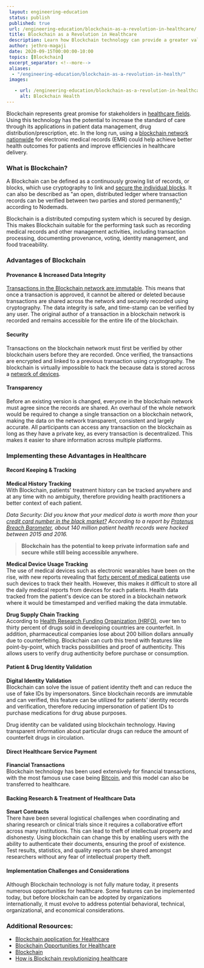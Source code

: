 ```yaml
---
 layout: engineering-education
 status: publish
 published: true
 url: /engineering-education/blockchain-as-a-revolution-in-healthcare/
 title: Blockchain as a Revolution in Healthcare
 description: Learn how Blockchain technology can provide a greater value of care and better health outcomes for patients and the healthcare industry as a whole.
 author: jethro-magaji
 date: 2020-09-15T00:00:00-10:00
 topics: [Blockchain]
 excerpt_separator: <!--more-->
 aliases:
  - "/engineering-education/blockchain-as-a-revolution-in-health/"
 images:

   - url: /engineering-education/blockchain-as-a-revolution-in-healthcare/hero.jpg
     alt: Blockchain Health
---
```


Blockchain represents great promise for stakeholders in [healthcare fields](https://nimbus-t.com/blockchain-opportunities-for-health-care-deloitte-us). Using this technology has the potential to increase the standard of care through its applications in patient data management, drug distribution/prescription, etc. In the long run, using a [blockchain network nationwide](https://www.parathon.com/understanding-blockchain-in-healthcare-and-how-it-is-beneficial-to-providers.html) for electronic medical records (EMR) could help achieve better health outcomes for patients and improve efficiencies in healthcare delivery.

### What is Blockchain?
A Blockchain can be defined as a continuously growing list of records, or blocks, which use cryptography to link and [secure the individual blocks](https://nodemads.net/service/blockchaineducation). It can also be described as "an open, distributed ledger where transaction records can be verified between two parties and stored permanently," according to Nodemads.

Blockchain is a distributed computing system which is secured by design. This makes Blockchain suitable for the performing task such as recording medical records and other management activities, including transaction processing, documenting provenance, voting, identity management, and food traceability.

### Advantages of Blockchain
#### Provenance & Increased Data Integrity
[Transactions in the Blockchain network are immutable](https://medium.com/pikciochain/how-is-blockchain-revolutionizing-healthcare-7f6d2a48e561). This means that once a transaction is approved, it cannot be altered or deleted because transactions are shared across the network and securely recorded using cryptography. The data integrity is safe, and time-stamp can be verified by any user. The original author of a transaction in a blockchain network is recorded and remains accessible for the entire life of the blockchain.

#### Security
Transactions on the blockchain network must first be verified by other blockchain users before they are recorded. Once verified, the transactions are encrypted and linked to a previous transaction using cryptography. The blockchain is virtually impossible to hack the because data is stored across a [network of devices](https://medium.com/pikciochain/how-is-blockchain-revolutionizing-healthcare-7f6d2a48e561).

#### Transparency
Before an existing version is changed, everyone in the blockchain network must agree since the records are shared. An overhaul of the whole network would be required to change a single transaction on a blockchain network, making the data on the network transparent, consistent and largely accurate. All participants can access any transaction on the blockchain as long as they have a private key, as every transaction is decentralized. This makes it easier to share information across multiple platforms.

### Implementing these Advantages in Healthcare
#### Record Keeping & Tracking
**Medical History Tracking**   
With Blockchain, patients' treatment history can be tracked anywhere and at any time with no ambiguity, therefore providing health practitioners a better context of each patient.

*Data Security: Did you know that your medical data is worth more than your [credit card number in the black market?](https://medium.com/pikciochain/how-is-blockchain-revolutionizing-healthcare-7f6d2a48e561) According to a report by [Protenus Breach Barometer](https://pages.protenus.com/breach-barometer-report-request), about 140 million patient health records were hacked between 2015 and 2016.*

>**Blockchain has the potential to keep private information safe and secure while still being accessible anywhere.**

**Medical Device Usage Tracking**   
The use of medical devices such as electronic wearables have been on the rise, with new reports revealing that [forty percent of medical patients](https://pages.protenus.com/breach-barometer-report-request) use such devices to track their health. However, this makes it difficult to store all the daily medical reports from devices for each patients. Health data tracked from the patient's device can be stored in a blockchain network where it would be timestamped and verified making the data immutable.

**Drug Supply Chain Tracking**   
According to [Health Research Funding Organization (HRFO)](https://medium.com/ict-market-research-reports/blockchain-technology-in-healthcare-market-e3f9831de63d), over ten to thirty percent of drugs sold in developing countries are counterfeit. In addition, pharmaceutical companies lose about 200 billion dollars annually due to counterfeiting. Blockchain can curb this trend with features like point-by-point, which tracks possibilities and proof of authenticity. This allows users to verify drug authenticity before purchase or consumption.

#### Patient & Drug Identity Validation
**Digital Identity Validation**   
Blockchain can solve the issue of patient identity theft and can reduce the use of fake IDs by impersonators. Since blockchain records are immutable and can verified, this feature can be utilized for patients' identity records and verification, therefore reducing impersonation of patient IDs to purchase medications for drug abuse purposes.

Drug identity can be validated using blockchain technology. Having transparent information about particular drugs can reduce the amount of counterfeit drugs in circulation.

#### Direct Healthcare Service Payment
**Financial Transactions**   
Blockchain technology has been used extensively for financial transactions, with the most famous use case being [Bitcoin](https://en.wikipedia.org/wiki/Bitcoin), and this model can also be transferred to healthcare.

#### Backing Research & Treatment of Healthcare Data
**Smart Contracts**   
There have been several logistical challenges when coordinating and sharing research or clinical trials since it requires a collaborative effort across many institutions. This can lead to theft of intellectual property and dishonesty. Using blockchain can change this by enabling users with the ability to authenticate their documents, ensuring the proof of existence. Test results, statistics, and quality reports can be shared amongst researchers without any fear of intellectual property theft.

#### Implementation Challenges and Considerations
Although Blockchain technology is not fully mature today, it presents numerous opportunities for healthcare. Some features can be implemented today, but before blockchain can be adopted by organizations internationally, it must evolve to address potential behavioral, technical, organizational, and economical considerations.

### Additional Resources:
- [Blockchain application for Healthcare](http://www.reply.com/en/content/healthcare)
- [Blockchain Opportunities for Healthcare](http://www2.deloitte.com/us/en/blockchainopportunitiesforhealthcare)
- [Blockchain](http://www.wikipedia.com/en/blockchain)
- [How is Blockchain revolutionizing healthcare](https://medium.com/pikciochain/how-is-blockchain-revolutionizing-healthcare-7f6d2a48e561)
